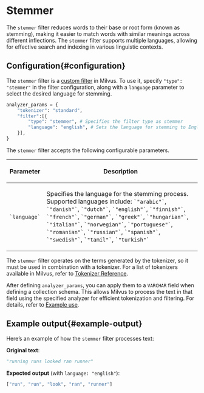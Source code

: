 # Stemmer​

The `stemmer` filter reduces words to their base or root form (known as stemming), making it easier to match words with similar meanings across different inflections. The `stemmer` filter supports multiple languages, allowing for effective search and indexing in various linguistic contexts.​

## Configuration​{#configuration​}

The `stemmer` filter is a [custom filter](https://zilliverse.feishu.cn/wiki/H8MVwnjdgihp0hkRHHKcjBe9n5e#share-DFECdZ2nLoaA9PxTaF4cjvlAn1g) in Milvus. To use it, specify `"type": "stemmer"` in the filter configuration, along with a `language` parameter to select the desired language for stemming.​

```Python
analyzer_params = {​
    "tokenizer": "standard",​
    "filter":[{​
        "type": "stemmer", # Specifies the filter type as stemmer​
        "language": "english", # Sets the language for stemming to English​
    }],​
}​

```

The `stemmer` filter accepts the following configurable parameters.​

<table data-block-token="CnsXd9Ej7ozbQixt3lzcMqoanUf"><thead><tr><th data-block-token="ASZldv4hso4KpYxws1LcIE6fnSb" colspan="1" rowspan="1"><p data-block-token="FgIodsPFMoIlfDxk0GLcnf6Cn3c">Parameter​</p>

</th><th data-block-token="UwUpdXmE2oaLOjxYKpac4U4enUb" colspan="1" rowspan="1"><p data-block-token="S3g4d2pl3o1QfOxDrrCc0bHwn6l">Description​</p>

</th></tr></thead><tbody><tr><td data-block-token="Qlg7d56pCo2leCxk3rkcZswhngb" colspan="1" rowspan="1"><p data-block-token="V7Ajd2RyToVjNTxbGEEcVHdYnxb"><code>`language`</code>​</p>

</td><td data-block-token="NTbNd7XeuoBsfsxzQ1Kc0jKonKb" colspan="1" rowspan="1"><p data-block-token="J4nPdCcSToFTGYx6Huhc7kpqnRd">Specifies the language for the stemming process. Supported languages include: <code>`"arabic"`</code>, <code>`"danish"`</code>, <code>`"dutch"`</code>, <code>`"english"`</code>, <code>`"finnish"`</code>, <code>`"french"`</code>, <code>`"german"`</code>, <code>`"greek"`</code>, <code>`"hungarian"`</code>, <code>`"italian"`</code>, <code>`"norwegian"`</code>, <code>`"portuguese"`</code>, <code>`"romanian"`</code>, <code>`"russian"`</code>, <code>`"spanish"`</code>, <code>`"swedish"`</code>, <code>`"tamil"`</code>, <code>`"turkish"`</code>​</p>

</td></tr></tbody></table>

The `stemmer` filter operates on the terms generated by the tokenizer, so it must be used in combination with a tokenizer. For a list of tokenizers available in Milvus, refer to [​Tokenizer Reference](https://zilliverse.feishu.cn/wiki/Zu6vw6Aifi1gvNkqqO5cDjmtngh).​

After defining `analyzer_params`, you can apply them to a `VARCHAR` field when defining a collection schema. This allows Milvus to process the text in that field using the specified analyzer for efficient tokenization and filtering. For details, refer to [Example use](https://zilliverse.feishu.cn/wiki/H8MVwnjdgihp0hkRHHKcjBe9n5e#share-I38Md0nO2o1lw2xifGzccPpWncd).​

## Example output​{#example-output​}

Here’s an example of how the `stemmer` filter processes text:​

**Original text**:​

```Python
"running runs looked ran runner"​

```

**Expected output** (with `language: "english"`):​

```Python
["run", "run", "look", "ran", "runner"]​

```